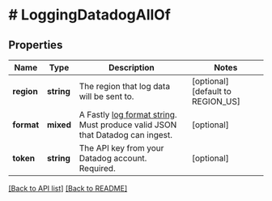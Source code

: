 # # LoggingDatadogAllOf

## Properties

Name | Type | Description | Notes
------------ | ------------- | ------------- | -------------
**region** | **string** | The region that log data will be sent to. | [optional] [default to REGION_US]
**format** | **mixed** | A Fastly [log format string](https://docs.fastly.com/en/guides/custom-log-formats). Must produce valid JSON that Datadog can ingest. | [optional]
**token** | **string** | The API key from your Datadog account. Required. | [optional]

[[Back to API list]](../../README.md#endpoints) [[Back to README]](../../README.md)
